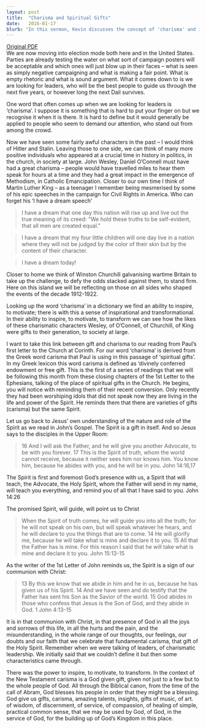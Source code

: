 ```yaml
---
layout: post
title:  "Charisma and Spiritual Gifts"
date:   2016-01-17
blurb: "In this sermon, Kevin discusses the concept of 'charisma' and its relation to leadership. He highlights the importance of charismatic leaders in history and their ability to inspire and transform societies. Kevin then connects this to the spiritual gifts (carisma) mentioned in Paul's first letter to the Church at Corinth. He emphasizes that these gifts are God-given and meant to be used for the service of God and the building up of His Kingdom."
---
```

[Original PDF](/assets/pdf/epiphany22016.pdf)    
We are now moving into election mode both here and in the United States. Parties are already testing the water on what sort of campaign posters will be acceptable and which ones will just blow up in their faces – what is seen as simply negative campaigning and what is making a fair point. What is empty rhetoric and what is sound argument. What it comes down to is we are looking for leaders, who will be the best people to guide us through the next five years, or however long the next Dail survives.

One word that often comes up when we are looking for leaders is ‘charisma’. I suppose it is something that is hard to put your finger on but we recognise it when it is there. It is hard to define but it would generally be applied to people who seem to demand our attention, who stand out from among the crowd.

Now we have seen some fairly awful characters in the past – I would think of Hitler and Stalin. Leaving those to one side, we can think of many more positive individuals who appeared at a crucial time in history in politics, in the church, in society at large. John Wesley, Daniel O’Connell must have had a great charisma – people would have travelled miles to hear them speak for hours at a time and they had a great impact in the emergence of Methodism, in Catholic Emancipation. Closer to our own time I think of Martin Luther King – as a teenager I remember being mesmerised by some of his epic speeches in the campaign for Civil Rights in America. Who can forget his ‘I have a dream speech’

> I have a dream that one day this nation will rise up and live out the true meaning of its creed: "We hold these truths to be self-evident, that all men are created equal."

> I have a dream that my four little children will one day live in a nation where they will not be judged by the color of their skin but by the content of their character.

> I have a dream today!

Closer to home we think of Winston Churchill galvanising wartime Britain to take up the challenge, to defy the odds stacked against them, to stand firm. Here on this island we will be reflecting on those on all sides who shaped the events of the decade 1912-1922.

Looking up the word ‘charisma’ in a dictionary we find an ability to inspire, to motivate; there is with this a sense of inspirational and transformational. In their ability to inspire, to motivate, to transform we can see how the likes of these charismatic characters Wesley, of O’Connell, of Churchill, of King were gifts to their generation, to society at large.

I want to take this link between gift and charisma to our reading from Paul’s first letter to the Church at Corinth. For our word ‘charisma’ is derived from the Greek word carisma that Paul is using in this passage of ‘spiritual gifts’. In my Greek lexicon this word carisma is defined as ‘divinely conferred endowment or free gift. This is the first of a series of readings that we will be following this month from these closing chapters of the 1st Letter to the Ephesians, talking of the place of spiritual gifts in the Church. He begins, you will notice with reminding them of their recent conversion. Only recently they had been worshiping idols that did not speak now they are living in the life and power of the Spirit. He reminds them that there are varieties of gifts (carisma) but the same Spirit.

Let us go back to Jesus’ own understanding of the nature and role of the Spirit as we read in John’s Gospel. The Spirit is a gift in itself. And so Jesus says to the disciples in the Upper Room:

> 16 And I will ask the Father, and he will give you another Advocate, to be with you forever. 17 This is the Spirit of truth, whom the world cannot receive, because it neither sees him nor knows him. You know him, because he abides with you, and he will be in you. John 14:16,17

The Spirit is first and foremost God’s presence with us, a Spirit that will teach, the Advocate, the Holy Spirit, whom the Father will send in my name, will teach you everything, and remind you of all that I have said to you. John 14:26

The promised Spirit, will guide, will point us to Christ

> When the Spirit of truth comes, he will guide you into all the truth; for he will not speak on his own, but will speak whatever he hears, and he will declare to you the things that are to come. 14 He will glorify me, because he will take what is mine and declare it to you. 15 All that the Father has is mine. For this reason I said that he will take what is mine and declare it to you. John 15:13-15

As the writer of the 1st Letter of John reminds us, the Spirit is a sign of our communion with Christ:

> 13 By this we know that we abide in him and he in us, because he has given us of his Spirit. 14 And we have seen and do testify that the Father has sent his Son as the Savior of the world. 15 God abides in those who confess that Jesus is the Son of God, and they abide in God. 1 John 4:13-15

It is in that communion with Christ, in that presence of God in all the joys and sorrows of this life, in all the hurts and the pain, and the misunderstanding, in the whole range of our thoughts, our feelings, our doubts and our faith that we celebrate that fundamental carisma, that gift of the Holy Spirit. Remember when we were talking of leaders, of charismatic leadership. We initially said that we couldn’t define it but then some characteristics came through.

There was the power to inspire, to motivate, to transform. In the context of the New Testament carisma is a God given gift, given not just to a few but to the whole people of God. All through the Biblical canon, from the time of the call of Abram, God blesses his people in order that they might be a blessing. God give us gifts, carisma, amazing talents, insights, gifts of music, of art. of wisdom, of discernment, of service, of compassion, of healing of simple, practical common sense, that we may be used by God, of God, in the service of God, for the building up of God’s Kingdom in this place.
